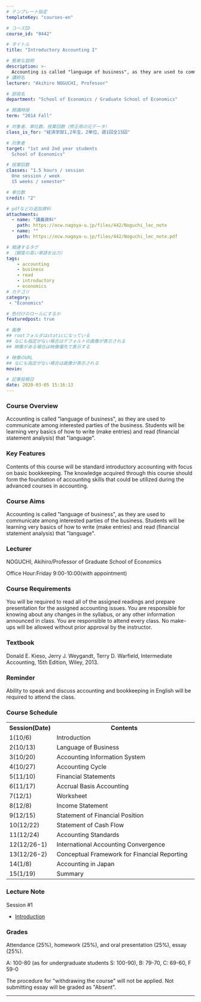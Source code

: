 ```yaml
---
# テンプレート指定
templateKey: "courses-en"

# コースID
course_id: "0442"

# タイトル
title: "Introductory Accounting I"

# 簡単な説明
description: >-
  Accounting is called "language of business", as they are used to communicate among interested parties of the business. Students will be learning very basics of how to write (make entries) and read ....
# 講師名
lecturer: "Akihiro NOGUCHI, Professor"

# 部局名
department: "School of Economics / Graduate School of Economics"

# 開講時限
term: "2014	Fall"

# 対象者、単位数、授業回数（修正用の元データ）
class_is_for: "経済学部1,2年生、2単位、週1回全15回"

# 対象者
target: "1st and 2nd year students 
  School of Economics"

# 授業回数
classes: "1.5 hours / session
  One session / week
  15 weeks / semester"

# 単位数
credit: "2"

# pdfなどの追加資料
attachments:
  - name: "講義資料" 
    path: https://ocw.nagoya-u.jp/files/442/Noguchi_lec_note
  - name: "" 
    path: https://ocw.nagoya-u.jp/files/442/Noguchi_lec_note.pdf

# 関連するタグ
# （頻度の高い単語を出力）
tags:
    - accounting
    - business
    - read
    - introductory
    - economics
# カテゴリ
category:
 - "Economics"

# 色付けのロールにするか
featuredpost: true

# 画像
## rootフォルダはstaticになっている
## なにも指定がない場合はデフォルトの画像が表示される
## 映像がある場合は映像優先で表示する

# 映像のURL
## なにも指定がない場合は画像が表示される
movie: 

# 記事投稿日
date: 2020-03-05 15:16:13
---
```


### Course Overview

Accounting is called "language of business", as they are used to communicate among interested parties of the business. Students will be learning very basics of how to write (make entries) and read (financial statement analysis) that "language".

### Key Features

Contents of this course will be standard introductory accounting with focus on basic bookkeeping. The knowledge acquired through this course should form the foundation of accounting skills that could be utilized during the advanced courses in accounting.

### Course Aims

Accounting is called "language of business", as they are used to communicate among interested parties of the business. Students will be learning very basics of how to write (make entries) and read (financial statement analysis) that "language".

### Lecturer

NOGUCHI, Akihiro/Professor of Graduate School of Economics

Office Hour:Friday 9:00-10:00(with appointment)

### Course Requirements

You will be required to read all of the assigned readings and prepare presentation for the assigned accounting issues. You are responsible for knowing about any changes in the syllabus, or any other information announced in class. You are responsible to attend every class. No make-ups will be allowed without prior approval by the instructor.

### Textbook

Donald E. Kieso, Jerry J. Weygandt, Terry D. Warfield, Intermediate Accounting, 15th Edition, Wiley, 2013.

### Reminder

Ability to speak and discuss accounting and bookkeeping in English will be required to attend the class.

<h3>Course Schedule</h3>
<table class="basic" width="455">
<tr>
<th width="20" class="center">Session(Date)</th>
<th width="435" class="center">Contents</th>
</tr>
<tr>
<td width="20" class="center">1(10/6)</td>
<td width="435">Introduction</td>
</tr>
<tr>
<td width="20" class="center">2(10/13)</td>
<td width="435">Language of Business</td>
</tr>
<tr>
<td width="20" class="center">3(10/20)</td>
<td width="435">Accounting Information System</td>
</tr>
<tr>
<td width="20" class="center">4(10/27)</td>
<td width="435">Accounting Cycle</td>
</tr>
<tr>
<td width="20" class="center">5(11/10)</td>
<td width="435">Financial Statements</td>
</tr>
<tr>
<td width="20" class="center">6(11/17)</td>
<td width="435">Accrual Basis Accounting</td>
</tr>
<tr>
<td width="20" class="center">7(12/1)</td>
<td width="435">Worksheet</td>
</tr>
<tr>
<td width="20" class="center">8(12/8)</td>
<td width="435">Income Statement</td>
</tr>
<tr>
<td width="20" class="center">9(12/15)</td>
<td width="435">Statement of Financial Position</td>
</tr>
<tr>
<td width="20" class="center">10(12/22)</td>
<td width="435">Statement of Cash Flow</td>
</tr>
<tr>
<td width="20" class="center">11(12/24)</td>
<td width="435">Accounting Standards</td>
</tr>
<tr>
<td width="20" class="center">12(12/26-1)</td>
<td width="435">International Accounting Convergence</td>
</tr>
<tr>
<td width="20" class="center">13(12/26-2)</td>
<td width="435">Conceptual Framework for Financial Reporting</td>
</tr>
<tr>
<td width="20" class="center">14(1/8)</td>
<td width="435">Accounting in Japan</td>
</tr>
<tr>
<td width="20" class="center">15(1/19)</td>
<td width="435">Summary</td>
</tr>
</table>

### Lecture Note

Session #1

- [Introduction](https://ocw.nagoya-u.jp/files/442/Noguchi_lec_note.pdf)

### Grades

Attendance (25%), homework (25%), and oral presentation (25%), essay (25%).

A: 100-80 (as for undergraduate students S: 100-90), B: 79-70, C: 69-60, F 59-0

The procedure for "withdrawing the course" will not be applied. Not submitting essay will be graded as "Absent".

---

